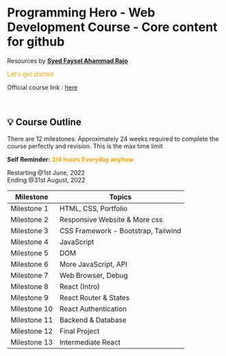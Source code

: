 # Programming Hero - Web Development Course - Core content for github  

Resources by **[Syed Faysel Ahammad Rajo](https://syedfaysel.me)**  

<font  color="orange">Let's get started </font>  

Official course link : [here](https://web.programming-hero.com)  

<br>

## :bulb: Course Outline  
There are 12 milestones. Approximately 24 weeks required to complete the course perfectly and revision. This is the max time limit 

<p style="font-weight:bold">Self Reminder: <span style="color:orange"> 3/4 hours Everyday anyhow<span> </p>

Restarting @1st June, 2022  
Ending @31st August, 2022


Milestone | Topics 
----------|-----------
Milestone 1 | HTML, CSS, Portfolio
Milestone 2 | Responsive Website & More css
Milestone 3 | CSS Framework - Bootstrap, Tailwind
Milestone 4 | JavaScript
Milestone 5 | DOM
Milestone 6 | More JavaScript, API
Milestone 7 | Web Browser, Debug
Milestone 8 | React (Intro)
Milestone 9 | React Router & States
Milestone 10 | React Authentication
Milestone 11 | Backend & Database
Milestone 12 | Final Project 
Milestone 13 | Intermediate React





 
